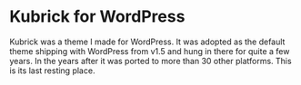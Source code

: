 Kubrick for WordPress
=====================

Kubrick was a theme I made for WordPress. It was adopted as the default theme shipping with WordPress from v1.5 and hung in there for quite a few years. In the years after it was ported to more than 30 other platforms. This is its last resting place.
